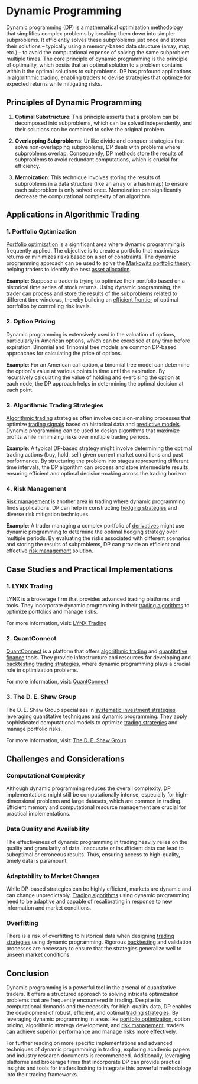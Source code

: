 # Dynamic Programming

Dynamic programming (DP) is a mathematical optimization methodology that simplifies complex problems by breaking them down into simpler subproblems. It efficiently solves these subproblems just once and stores their solutions – typically using a memory-based data structure (array, map, etc.) – to avoid the computational expense of solving the same subproblem multiple times. The core principle of dynamic programming is the principle of optimality, which posits that an optimal solution to a problem contains within it the optimal solutions to subproblems. DP has profound applications in [algorithmic trading](../a/algorithmic_trading.md), enabling traders to devise strategies that optimize for expected returns while mitigating risks.

## Principles of Dynamic Programming

1. **Optimal Substructure**: This principle asserts that a problem can be decomposed into subproblems, which can be solved independently, and their solutions can be combined to solve the original problem.
  
2. **Overlapping Subproblems**: Unlike divide and conquer strategies that solve non-overlapping subproblems, DP deals with problems where subproblems overlap. Consequently, DP methods store the results of subproblems to avoid redundant computations, which is crucial for efficiency.

3. **Memoization**: This technique involves storing the results of subproblems in a data structure (like an array or a hash map) to ensure each subproblem is only solved once. Memoization can significantly decrease the computational complexity of an algorithm.

## Applications in Algorithmic Trading

### 1. Portfolio Optimization

[Portfolio optimization](../p/portfolio_optimization.md) is a significant area where dynamic programming is frequently applied. The objective is to create a portfolio that maximizes returns or minimizes risks based on a set of constraints. The dynamic programming approach can be used to solve the [Markowitz portfolio theory](../m/markowitz_portfolio_theory.md), helping traders to identify the best [asset allocation](../a/asset_allocation.md).

**Example**:
Suppose a trader is trying to optimize their portfolio based on a historical time series of stock returns. Using dynamic programming, the trader can process and store the results of the subproblems related to different time windows, thereby building an [efficient frontier](../e/efficient_frontier.md) of optimal portfolios by controlling risk levels.

### 2. Option Pricing

Dynamic programming is extensively used in the valuation of options, particularly in American options, which can be exercised at any time before expiration. Binomial and Trinomial tree models are common DP-based approaches for calculating the price of options.

**Example**:
For an American call option, a binomial tree model can determine the option's value at various points in time until the expiration. By recursively calculating the value of holding and exercising the option at each node, the DP approach helps in determining the optimal decision at each point.

### 3. Algorithmic Trading Strategies

[Algorithmic trading](../a/algorithmic_trading.md) strategies often involve decision-making processes that optimize [trading signals](../t/trading_signals.md) based on historical data and [predictive models](../p/predictive_models_in_trading.md). Dynamic programming can be used to design algorithms that maximize profits while minimizing risks over multiple trading periods.

**Example**:
A typical DP-based strategy might involve determining the optimal trading actions (buy, hold, sell) given current market conditions and past performance. By structuring the problem into stages representing different time intervals, the DP algorithm can process and store intermediate results, ensuring efficient and optimal decision-making across the trading horizon.

### 4. Risk Management

[Risk management](../r/risk_management.md) is another area in trading where dynamic programming finds applications. DP can help in constructing [hedging strategies](../h/hedging_strategies.md) and diverse risk mitigation techniques.

**Example**:
A trader managing a complex portfolio of [derivatives](../d/derivatives.md) might use dynamic programming to determine the optimal hedging strategy over multiple periods. By evaluating the risks associated with different scenarios and storing the results of subproblems, DP can provide an efficient and effective [risk management](../r/risk_management.md) solution.

## Case Studies and Practical Implementations

### 1. LYNX Trading

LYNX is a brokerage firm that provides advanced trading platforms and tools. They incorporate dynamic programming in their [trading algorithms](../t/trading_algorithms.md) to optimize portfolios and manage risks.

For more information, visit: [LYNX Trading](https://www.lynxtrading.com/)

### 2. QuantConnect

[QuantConnect](../q/quantconnect.md) is a platform that offers [algorithmic trading](../a/algorithmic_trading.md) and [quantitative finance](../q/quantitative_finance.md) tools. They provide infrastructure and resources for developing and [backtesting](../b/backtesting.md) [trading strategies](../t/trading_strategies.md), where dynamic programming plays a crucial role in optimization problems.

For more information, visit: [QuantConnect](https://www.quantconnect.com/)

### 3. The D. E. Shaw Group

The D. E. Shaw Group specializes in [systematic investment strategies](../s/systematic_investment_strategies.md) leveraging quantitative techniques and dynamic programming. They apply sophisticated computational models to optimize [trading strategies](../t/trading_strategies.md) and manage portfolio risks.

For more information, visit: [The D. E. Shaw Group](https://www.deshaw.com/)

## Challenges and Considerations

### Computational Complexity

Although dynamic programming reduces the overall complexity, DP implementations might still be computationally intense, especially for high-dimensional problems and large datasets, which are common in trading. Efficient memory and computational resource management are crucial for practical implementations.

### Data Quality and Availability

The effectiveness of dynamic programming in trading heavily relies on the quality and granularity of data. Inaccurate or insufficient data can lead to suboptimal or erroneous results. Thus, ensuring access to high-quality, timely data is paramount.

### Adaptability to Market Changes

While DP-based strategies can be highly efficient, markets are dynamic and can change unpredictably. [Trading algorithms](../t/trading_algorithms.md) using dynamic programming need to be adaptive and capable of recalibrating in response to new information and market conditions.

### Overfitting

There is a risk of overfitting to historical data when designing [trading strategies](../t/trading_strategies.md) using dynamic programming. Rigorous [backtesting](../b/backtesting.md) and validation processes are necessary to ensure that the strategies generalize well to unseen market conditions.

## Conclusion

Dynamic programming is a powerful tool in the arsenal of quantitative traders. It offers a structured approach to solving intricate optimization problems that are frequently encountered in trading. Despite its computational demands and the necessity for high-quality data, DP enables the development of robust, efficient, and optimal [trading strategies](../t/trading_strategies.md). By leveraging dynamic programming in areas like [portfolio optimization](../p/portfolio_optimization.md), option pricing, algorithmic strategy development, and [risk management](../r/risk_management.md), traders can achieve superior performance and manage risks more effectively.

For further reading on more specific implementations and advanced techniques of dynamic programming in trading, exploring academic papers and industry research documents is recommended. Additionally, leveraging platforms and brokerage firms that incorporate DP can provide practical insights and tools for traders looking to integrate this powerful methodology into their trading frameworks.
